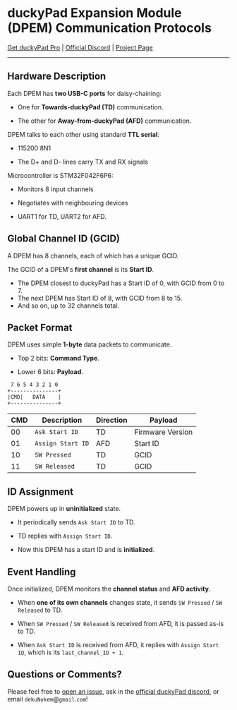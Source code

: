 # duckyPad Expansion Module (DPEM) Communication Protocols

[Get duckyPad Pro](https://www.tindie.com/products/37399/) | [Official Discord](https://discord.gg/4sJCBx5) | [Project Page](https://github.com/dekuNukem/duckyPad-Pro)

-----------

## Hardware Description

Each DPEM has **two USB-C ports** for daisy-chaining:

* One for **Towards-duckyPad (TD)** communication.

* The other for **Away-from-duckyPad (AFD)** communication.

DPEM talks to each other using standard **TTL serial**:

* 115200 8N1

* The D+ and D- lines carry TX and RX signals

Microcontroller is STM32F042F6P6:

* Monitors 8 input channels

* Negotiates with neighbouring devices

* UART1 for TD, UART2 for AFD.

## Global Channel ID (GCID)

A DPEM has 8 channels, each of which has a unique GCID.

The GCID of a DPEM's **first channel** is its **Start ID**.

* The DPEM closest to duckyPad has a Start ID of 0, with GCID from 0 to 7.
* The next DPEM has Start ID of 8, with GCID from 8 to 15.
* And so on, up to 32 channels total.

## Packet Format

DPEM uses simple **1-byte** data packets to communicate.

* Top 2 bits: **Command Type**.

* Lower 6 bits: **Payload**.

```
 7 6 5 4 3 2 1 0
+---------------+
|CMD|   DATA    |
+---------------+
```

| CMD | Description                  | Direction             |Payload|
| ------- | ------------------------ | --------------------- | ------ |
| 00  | `Ask Start ID`       | TD | Firmware Version|
| 01  | `Assign Start ID`    | AFD | Start ID|
| 10  | `SW Pressed`   | TD        | GCID|
| 11  | `SW Released` | TD        | GCID|

## ID Assignment

DPEM powers up in **uninitialized** state.

* It periodically sends `Ask Start ID` to TD.

* TD replies with `Assign Start ID`.

* Now this DPEM has a start ID and is **initialized**.

## Event Handling

Once initialized, DPEM monitors the **channel status** and **AFD activity**.

* When **one of its own channels** changes state, it sends `SW Pressed` / `SW Released` to TD.

* When `SW Pressed` / `SW Released` is received from AFD, it is passed as-is to TD.

* When `Ask Start ID` is received from AFD, it replies with `Assign Start ID`, which is its `last_channel_ID + 1`.

## Questions or Comments?

Please feel free to [open an issue](https://github.com/dekuNukem/duckypad-pro/issues), ask in the [official duckyPad discord](https://discord.gg/4sJCBx5), or email `dekuNukem`@`gmail`.`com`!
